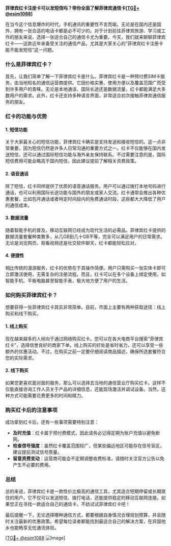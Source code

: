 **菲律宾红卡注册卡可以发短信吗？带你全面了解菲律宾通信卡[[TG💪+ @esim1088](https://t.me/s/esim1088)]**

在当今这个信息爆炸的时代，手机通讯的重要性不言而喻。无论是在国内还是国外，拥有一张合适的电话卡都是必不可少的。对于计划前往菲律宾旅游、学习或工作的朋友来说，选择一张适合自己的通信卡尤为重要。今天，我们就来聊聊菲律宾红卡——这款近年来备受关注的通信产品，尤其是大家关心的“菲律宾红卡注册卡能不能发短信”这一问题。

### 什么是菲律宾红卡？

首先，让我们简单了解一下菲律宾红卡是什么。菲律宾红卡是一种预付费SIM卡服务，由当地知名的通信运营商提供。它因价格实惠、使用方便以及覆盖范围广而受到许多用户的青睐。无论是本地通话、国际长途还是数据流量，红卡都能满足大多数用户的需求。此外，红卡还支持多种语言界面，非常适合初次接触菲律宾通信服务的朋友。

### 红卡的功能与优势

#### 1. **短信功能**
关于大家最关心的短信功能，菲律宾红卡确实是支持发送和接收短信的。这一点非常重要，因为短信仍然是许多人日常沟通的重要方式之一。红卡不仅能够在国内发送短信，还可以通过国际短信功能与海外亲友保持联系。不过需要注意的是，国际短信费用可能会略高于国内短信，因此建议提前了解相关资费政策。

#### 2. **语音通话**
除了短信，红卡同样提供了优质的语音通话服务。用户可以通过拨打本地号码进行通话，也可以利用国际长途功能与国外的朋友或家人交流。红卡通常会推出各种优惠套餐，比如包月通话或者特定时间段内的免费通话时段，这些都大大降低了用户的通信成本。

#### 3. **数据流量**
随着智能手机的普及，移动互联网已经成为现代生活的必需品。菲律宾红卡提供的数据流量套餐种类繁多，从几GB到几十GB不等，完全可以满足用户的日常需求。无论是浏览网页、观看视频还是社交软件聊天，红卡都能轻松应对。

#### 4. **便捷性**
相比传统的漫游服务，红卡的优势在于其操作简便。用户只需购买一张实体卡即可立即激活使用，无需复杂的注册流程。而且，红卡可以在多个设备上绑定使用，如智能手机、平板电脑甚至智能手表，极大地方便了用户的生活。

### 如何购买菲律宾红卡？

想要获得一张菲律宾红卡其实非常简单。目前，市面上主要有两种获取途径：线上购买和线下购买。

#### 1. **线上购买**
现在越来越多的人倾向于通过网络购买红卡。您可以在各大电商平台搜索“菲律宾红卡”，选择信誉良好的商家下单。线上购买的好处是省时省力，还可以享受一些额外的优惠活动。不过，在购买之前一定要仔细阅读商品描述，确保所选套餐符合您的实际需求。

#### 2. **线下购买**
如果您更喜欢面对面的服务，那么可以选择去当地的通信营业厅购买红卡。这样不仅能直接咨询工作人员关于产品的详细信息，还能现场激活并调试设备。当然，这种方式可能需要花费更多的时间和精力。

### 购买红卡后的注意事项

成功拿到红卡后，还有一些事项需要特别注意：

- **及时充值**：红卡属于预付费模式，因此请务必记得定期为账户充值以避免断网。
- **检查信号强度**：虽然红卡覆盖范围较广，但某些偏远地区可能存在信号盲区，建议提前测试信号质量。
- **留意资费变动**：运营商可能会不定期调整收费标准，请随时关注官方公告以免产生不必要的费用。

### 总结

总的来说，菲律宾红卡是一款性价比极高的通信工具，尤其适合短期停留或长期居住的用户。它不仅可以发送短信、拨打电话，还能提供稳定的移动互联网连接。如果您正在寻找一款适合自己的通信卡，不妨试试菲律宾红卡吧！

最后提醒一下，无论选择哪种通信方式，都要根据自身情况合理规划预算，并且随时关注最新的优惠政策。希望每位读者都能找到最适合自己的解决方案，在异国他乡也能畅享无忧通讯体验。

[[TG💪+ @esim1088](https://t.me/s/esim1088) ![Image](https://i.postimg.cc/4NQfJmqS/Snipaste-2025-05-13-00-14-12.png)]